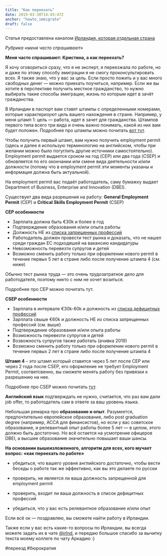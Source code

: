 ```yaml
---
title: "Как переехать"
date: 2019-03-30T14:43:47Z
anchor: "howto_immigrate"
draft: false
---
```


Статья предоставлена каналом [Ирландия, которая отдельная страна](https://t.me/irelandasinrepublicofireland)

_Рубрика «меня часто спрашивают»_

__Меня часто спрашивают: Кристина, а как переехать?__

Я хочу оговориться сразу, что я не эксперт, я переезжала по работе, но и даже по этому способу эмиграции я не смогу проконсультировать всех. Я также знаю, что у вас за цель. Если просто пожить и у вас много свободных денег — можно приехать поучиться, например. Если же вы хотите в перспективе получить местное гражданство, то нужно выбирать такие способы эмиграции, жизнь по которым идет в зачёт гражданства.

В Ирландии в паспорт вам ставят штампы с определенными номерами, которые характеризуют цель вашего нахождения в стране. Например, у меня штамп 1: цель — работа, идет в зачет для гражданства. Штампов первого типа всего три вида и очень важно понимать, какой из них вам будет положен. Подробнее про штампы можно почитать [вот тут](http://www.inis.gov.ie/en/inis/pages/registration-stamps).

Чтобы получить первый штамп, вам нужно получить employment permit (здесь и далее я использую терминологию на английском, чтобы при желании можно было погуглить другие источники самостоятельно). Employment permit выдается сроком на год (CEP) или два года (CSEP) и обновляется по его окончании или смене вида деятельности и/или должности (потому что в employment permit эти моменты указаны и информация должна быть актуальной). 

На employment permit вас подаёт работодатель, саму бумажку выдает Department of Business, Enterprise and Innovation (DBEI).

Существует два вида разрешения на работу: __General Employment Permit__ (CEP) и __Critical Skills Employment Permit__ (CSEP)

__CEP особенности__
- Зарплата должна быть €30k и более в год
- Подтверждение образования и/или опыта работы
- Должность НЕ из [списка запрещенных профессий](https://dbei.gov.ie/en/What-We-Do/Workplace-and-Skills/Employment-Permits/Employment-Permit-Eligibility/Ineligible-Categories-of-Employment/)
- Работодатель должен провести тест рынка и доказать, что не нашел среди граждан ЕС подходяшей на вакансию кандидатуры 
- Невозможность перевезти супругов и детей
- Возможно сменить работу только при оформлении нового permit в течение первых 5 лет в стране либо после получение штампа 4 (см. ниже)

Обычно тест рынка труда — это очень трудозатратное дело для работодателя, поэтому никто с ним не хочет возиться.

Подробнее про CEP можно почитать тут.

__СSEP особенности__
- Зарплата в интервале €30k-60k и должность из [списка дефицитных профессий](https://dbei.gov.ie/en/What-We-Do/Workplace-and-Skills/Employment-Permits/Employment-Permit-Eligibility/Highly-Skilled-Eligible-Occupations-List/)
- Зарплата свыше €60k и должность НЕ из списка запрещенных профессий (см. выше)
- Подтверждение образования и/или опыта работы
- Возможность перевезти супругов и детей
- Возвожность супругов также работать (ачивка 2019)
- Возможно сменить работу только при оформлении нового permit в течение первых 2 лет в стране либо после получение штампа 4

__Штамп 4__ – это штамп который ставится через 5 лет после CEP или через 2 года после CSEP, его оформление не требует Employment Permit, соответсвенно, вы сможете менять работу без привязки к разрешению на нее.

Подробнее про CSEP можно почитать [тут](https://dbei.gov.ie/en/What-We-Do/Workplace-and-Skills/Employment-Permits/Permit-Types/Critical-Skills-Employment-Permit/).

__Английский язык__ подтверждать не нужно, считается, что раз вам дали job offer, то работодатель сам в ответе за ваш уровень языка.

Небольшая ремарка про __образование и опыт__. Разумеется, предпочтительно европейское образование, либо post graduation degree (например, ACCA для финансистов), но если у вас советское образование, и релевантный опыт работы более 5 лет — в целом, этого должно быть достаточно. Но всё остается на усмотрение офицеров DBEI, а высшее образование значительно повышает ваши шансы.


__На основании вышеизложенного, алгоритм для всех, кого мучает вопрос: «как переехать по работе»__

- убедиться, что вашего уровня английского достаточно, чтобы вести беседы о работе так же эффективно, как вы это делаете по русски

- проверить, не является ли ваша должность запрещенной для employment permit

- проверить, входит ли ваша должность в список дефицитных профессий

- убедиться, что у вас есть релевантное образование и/или опыт

Если всё ок — поздравляю, вы сможете найти работу в Ирландии.

Также если у вас есть какие-то вопросы по Ирландии, вы всегда можете задать их в чате [@irlnd](https://t.me/irlnd), и передаю большое спасибо за вычитку текста моему коллеге по чату Аркадию :)

#переезд #бюрократия

